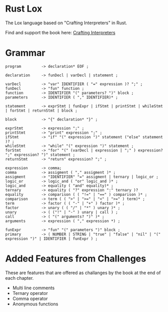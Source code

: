 # Rust Lox

The Lox language based on "Crafting Interpreters" in Rust.

Find and support the book here:
[Crafting Interpreters](https://craftinginterpreters.com)

# Grammar

```
program			-> declaration* EOF ;

declaration		-> funDecl | varDecl | statement ;

varDecl			-> "var" IDENTIFIER ( "=" expression )? ";" ;
funDecl		    -> "fun" function ;
function		-> IDENTIFIER "(" parameters? ")" block ;
parameters		-> IDENTIFIER ( "," IDENTIFIER)* ;

statement 		-> exprStmt | funExpr | ifStmt | printStmt | whileStmt | forStmt | returnStmt | block ;

block			-> "{" declaration* "}" ;

exprStmt		-> expression ";" ;
printStmt		-> "print" expression ";" ;
ifStmt			-> "if" "(" expression ")" statement ("else" statement )? ;
whileStmt		-> "while" "(" expression ")" statement ;
forStmt			-> "for" "(" (varDecl | expression | ";" ) expression? ";" expression? ")" statement ;
returnStmt		-> "return" expression? ";" ;

expression		-> comma;
comma 			-> assigment ( "," assigment )* ;
assigment		-> "IDENTIFIER" "=" assigment | ternary | logic_or ;
logic_or		-> logic_and ( "or" logic_and )* ;
logic_and		-> equality ( "and" equality)* ;
ternary 		-> equality ( "?" expression ":" ternary )?
equality		-> comparison ( ( "!=" | "==" ) comparison )* ;
comparison		-> term ( ( ">" | ">=" | "<" | ">=" ) term)* ;
term			-> factor ( ( "-" | "+" ) factor )* ;
factor			-> unary ( ( "/" | "*" ) unary )* ;
unary 			-> ( ("!" | "-" ) unary | call ) ;
call			-> ( "(" arguments? ")" )* ;
arguments		-> expression ( "," expression *) ;

funExpr			-> "fun" "(" parameters ")" block ;
primary 		-> ( NUMBER | STRING | "true" | "false" | "nil" | "(" expression ")" | IDENTIFIER | funExpr ) ;
```

# Added Features from Challenges

These are features that are offered as challanges by the book at the end of each chapter.

- Multi line comments
- Ternary operator
- Comma operator
- Anonymous functions
